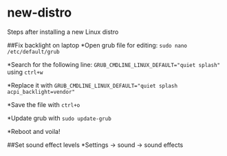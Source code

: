 # new-distro
Steps after installing a new Linux distro

##Fix backlight on laptop
*Open grub file for editing: `sudo nano /etc/default/grub`

*Search for the following line: `GRUB_CMDLINE_LINUX_DEFAULT="quiet splash"` using `ctrl+w`

*Replace it with `GRUB_CMDLINE_LINUX_DEFAULT="quiet splash acpi_backlight=vendor"`

*Save the file with `ctrl+o`

*Update grub with `sudo update-grub`

*Reboot and voila!

##Set sound effect levels
*Settings -> sound -> sound effects



